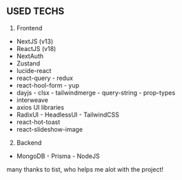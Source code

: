 ## USED TECHS

1. Frontend
- NextJS (v13)
- ReactJS (v18)
- NextAuth
- Zustand
- lucide-react
- react-query - redux
- react-hool-form - yup
- dayjs - clsx - tailwindmerge - query-string - prop-types
- interweave
- axios
UI libraries
- RadixUI - HeadlessUI - TailwindCSS
- react-hot-toast
- react-slideshow-image

2. Backend
- MongoDB - Prisma - NodeJS


many thanks to tist, who helps me alot with the project!
